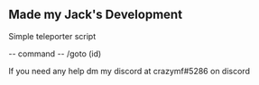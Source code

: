 ## Made my Jack's Development

Simple teleporter script

-- command --
/goto (id)

If you need any help dm my discord at crazymf#5286 on discord